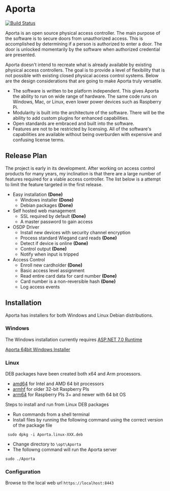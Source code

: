# Aporta #

[![Build Status](https://dev.azure.com/jonathanhorvath/Aporta/_apis/build/status%2Fbytedreamer.Aporta?branchName=develop)](https://dev.azure.com/jonathanhorvath/Aporta/_build/latest?definitionId=2&branchName=develop)

Aporta is an open source physical access controller. The main purpose of the software is to secure doors from unauthorized access. This is accomplished by determining if a person is authorized to enter a door. The door is unlocked momentarily by the software when authorized credential are presented.

Aporta doesn't intend to recreate what is already available by existing physical access controllers. The goal is to provide a level of flexibility that is not possible with existing closed physical access control systems. Below are the design considerations that are going to make Aporta truly versatile. 

- The software is written to be platform independent. This gives Aporta the ability to run on wide range of hardware. The same code runs on Windows, Mac, or Linux, even lower power devices such as Raspberry Pi.
- Modularity is built into the architecture of the software. There will be the ability to add custom plugins for enhanced capabilities. 
- Open standards are embraced and built into the software.
- Features are not to be restricted by licensing. All of the software's capabilities are available without being overburden with expensive and confusing license terms.

## Release Plan ##

The project is early in its development. After working on access control products for many years, my inclination is that there are a large number of features required for a viable access controller. The list below is a attempt to limit the feature targeted in the first release.

- Easy installation **(Done)**
    - Windows installer **(Done)**
    - Debian packages **(Done)**
- Self hosted web management
    - SSL required by default **(Done)**
    - A master password to gain access
- OSDP Driver
    - Install new devices with security channel encryption
    - Process standard Wiegand card reads **(Done)**
    - Detect if device is online **(Done)**
    - Control output **(Done)**
    - Notify when input is tripped
 - Access Control
    - Enroll new cardholder **(Done)**
    - Basic access level assignment
    - Read entire card data for card number **(Done)**
    - Card number is a non-reversible hash **(Done)**
    - Log access events

## Installation ##

Aporta has installers for both Windows and Linux Debian distributions.

### Windows ###

The Windows installation currently requires [ASP.NET 7.0 Runtime](https://dotnet.microsoft.com/en-us/download/dotnet/7.0)

[Aporta 64bit Windows Installer](https://www.z-bitco.com/downloads/Aporta.msi)

### Linux ###

DEB packages have been created both x64 and Arm processors.

- [amd64](https://www.z-bitco.com/downloads/Aporta.linux-amd64.deb) for Intel and AMD 64 bit processors
- [armhf](https://www.z-bitco.com/downloads/Aporta.linux-armhf.deb) for older 32-bit Raspberry PIs
- [arm64](https://www.z-bitco.com/downloads/Aporta.linux-arm64.deb) for Raspberry PIs 3+ and newer with 64 bit OS

Steps to install and run from Linux DEB packages

- Run commands from a shell terminal
- Install files by running the following command using the correct version of the package file
```shell
 sudo dpkg -i Aporta.linux-XXX.deb
 ```
- Change directory to ```\opt\Aporta```
- The followng command will run the Aporta server
```shell
sudo ./Aporta
```
### Configuration ###

Browse to the local web url ```https://localhost:8443```
